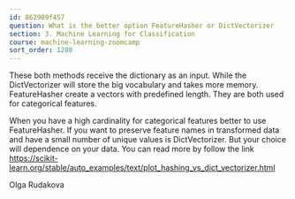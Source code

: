 ```yaml
---
id: 862909f457
question: What is the better option FeatureHasher or DictVectorizer
section: 3. Machine Learning for Classification
course: machine-learning-zoomcamp
sort_order: 1280
---
```


These both methods receive the dictionary as an input. While the DictVectorizer will store the big vocabulary and takes more memory. FeatureHasher create a vectors with predefined length. They are both used for categorical features.

When you have a high cardinality for categorical features better to use FeatureHasher. If you want to preserve feature names in transformed data and have a small number of unique values is DictVectorizer. But your choice will dependence on your data.
You can read more by follow the link https://scikit-learn.org/stable/auto_examples/text/plot_hashing_vs_dict_vectorizer.html

Olga Rudakova

